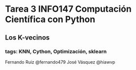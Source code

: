 # Tarea 3 INFO147 Computación Científica con Python
## Los K-vecinos

### tags: KNN, Cython, Optimización, sklearn

Fernando Ruiz @fernando479
José Vásquez @hiawvp
